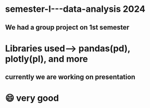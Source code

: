 # semester-I---data-analysis 2024
## We had a group project on 1st semester 
# Libraries used--> pandas(pd), plotly(pl), and more
## currently we are working on presentation
# :smile: very good
